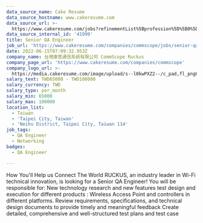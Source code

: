 ```yaml
---
data_source_name: Cake Resume
data_source_hostname: www.cakeresume.com
data_source_url: >-
  https://www.cakeresume.com/jobs?refinementList%5Bprofession%5D%5B0%5D=engineering_qa-engineer&refinementList%5Bsalary_type%5D=per_month&refinementList%5Bsalary_currency%5D=TWD&range%5Bsalary_range%5D%5Bmax%5D=600000
data_source_internal_id: '41999'
title: Senior QA Engineer
job_url: 'https://www.cakeresume.com/companies/commscope/jobs/senior-qa-engineer-71050'
date: 2022-06-15T07:09:32.953Z
company_name: 台灣康普通信系統有限公司 CommScope Ruckus
company_page_url: 'https://www.cakeresume.com/companies/commscope'
company_logo_url: >-
  https://media.cakeresume.com/image/upload/s--l0kwPXZ2--/c_pad,fl_png8,h_200,w_200/v1655276473/zpsoxdr7xmwayvryii6y.png
salary_text: TWD65000 - TWD100000
salary_currency: TWD
salary_type: per_month
salary_min: 65000
salary_max: 100000
location_list:
  - Taiwan
  - 'Taipei City, Taiwan'
  - 'Neihu District, Taipei City, Taiwan 114'
job_tags:
  - QA Engineer
  - Networking
badges:
  - QA Engineer

---
```


How You'll Help us Connect The World RUCKUS, an industry leader in Wi-Fi technical innovation, is looking for a Senior QA Engineer! You will be responsible for: New technology research and new features test design and execution for different products : Wireless Access Point and controllers in different platforms. Review requirements, specifications, and technical design documents to provide timely and meaningful feedback Create detailed, comprehensive and well-structured test plans and test case
